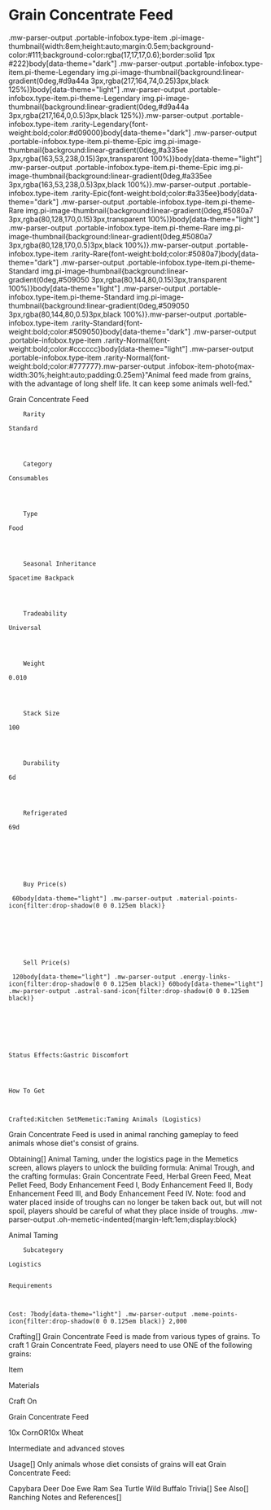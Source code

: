 # Grain Concentrate Feed

.mw-parser-output .portable-infobox.type-item .pi-image-thumbnail{width:8em;height:auto;margin:0.5em;background-color:#111;background-color:rgba(17,17,17,0.6);border:solid 1px #222}body[data-theme="dark"] .mw-parser-output .portable-infobox.type-item.pi-theme-Legendary img.pi-image-thumbnail{background:linear-gradient(0deg,#d9a44a 3px,rgba(217,164,74,0.25)3px,black 125%)}body[data-theme="light"] .mw-parser-output .portable-infobox.type-item.pi-theme-Legendary img.pi-image-thumbnail{background:linear-gradient(0deg,#d9a44a 3px,rgba(217,164,0,0.5)3px,black 125%)}.mw-parser-output .portable-infobox.type-item .rarity-Legendary{font-weight:bold;color:#d09000}body[data-theme="dark"] .mw-parser-output .portable-infobox.type-item.pi-theme-Epic img.pi-image-thumbnail{background:linear-gradient(0deg,#a335ee 3px,rgba(163,53,238,0.15)3px,transparent 100%)}body[data-theme="light"] .mw-parser-output .portable-infobox.type-item.pi-theme-Epic img.pi-image-thumbnail{background:linear-gradient(0deg,#a335ee 3px,rgba(163,53,238,0.5)3px,black 100%)}.mw-parser-output .portable-infobox.type-item .rarity-Epic{font-weight:bold;color:#a335ee}body[data-theme="dark"] .mw-parser-output .portable-infobox.type-item.pi-theme-Rare img.pi-image-thumbnail{background:linear-gradient(0deg,#5080a7 3px,rgba(80,128,170,0.15)3px,transparent 100%)}body[data-theme="light"] .mw-parser-output .portable-infobox.type-item.pi-theme-Rare img.pi-image-thumbnail{background:linear-gradient(0deg,#5080a7 3px,rgba(80,128,170,0.5)3px,black 100%)}.mw-parser-output .portable-infobox.type-item .rarity-Rare{font-weight:bold;color:#5080a7}body[data-theme="dark"] .mw-parser-output .portable-infobox.type-item.pi-theme-Standard img.pi-image-thumbnail{background:linear-gradient(0deg,#509050 3px,rgba(80,144,80,0.15)3px,transparent 100%)}body[data-theme="light"] .mw-parser-output .portable-infobox.type-item.pi-theme-Standard img.pi-image-thumbnail{background:linear-gradient(0deg,#509050 3px,rgba(80,144,80,0.5)3px,black 100%)}.mw-parser-output .portable-infobox.type-item .rarity-Standard{font-weight:bold;color:#509050}body[data-theme="dark"] .mw-parser-output .portable-infobox.type-item .rarity-Normal{font-weight:bold;color:#cccccc}body[data-theme="light"] .mw-parser-output .portable-infobox.type-item .rarity-Normal{font-weight:bold;color:#777777}.mw-parser-output .infobox-item-photo{max-width:30%;height:auto;padding:0.25em}"Animal feed made from grains, with the advantage of long shelf life. It can keep some animals well-fed."

Grain Concentrate Feed


	
		
		
	
	


	

	
		Rarity
	
	Standard



	
		Category
	
	Consumables



	
		Type
	
	Food



	
		Seasonal Inheritance
	
	Spacetime Backpack



	
		Tradeability
	
	Universal



	
		Weight
	
	0.010



	
		Stack Size
	
	100



	
		Durability
	
	6d



	
		Refrigerated
	
	69d




	

	
		Buy Price(s)
	
	 60body[data-theme="light"] .mw-parser-output .material-points-icon{filter:drop-shadow(0 0 0.125em black)}




	

	
		Sell Price(s)
	
	 120body[data-theme="light"] .mw-parser-output .energy-links-icon{filter:drop-shadow(0 0 0.125em black)} 60body[data-theme="light"] .mw-parser-output .astral-sand-icon{filter:drop-shadow(0 0 0.125em black)}




	

	
	Status Effects:Gastric Discomfort




	How To Get


	
	Crafted:Kitchen SetMemetic:Taming Animals (Logistics)





Grain Concentrate Feed is used in animal ranching gameplay to feed animals whose diet's consist of grains.

Obtaining[]
Animal Taming, under the logistics page in the Memetics screen, allows players to unlock the building formula: Animal Trough, and the crafting formulas: Grain Concentrate Feed, Herbal Green Feed, Meat Pellet Feed, Body Enhancement Feed I, Body Enhancement Feed II, Body Enhancement Feed III, and Body Enhancement Feed IV. 
Note: food and water placed inside of troughs can no longer be taken back out, but will not spoil, players should be careful of what they place inside of troughs.
.mw-parser-output .oh-memetic-indented{margin-left:1em;display:block}

Animal Taming


	
		
		
	
	



	
		Subcategory
	
	Logistics


	Requirements


	
	Cost: 7body[data-theme="light"] .mw-parser-output .meme-points-icon{filter:drop-shadow(0 0 0.125em black)} 2,000






Crafting[]
Grain Concentrate Feed is made from various types of grains. To craft 1 Grain Concentrate Feed, players need to use ONE of the following grains:



Item

Materials

Craft On




Grain Concentrate Feed

10x CornOR10x Wheat

Intermediate and advanced stoves


Usage[]
Only animals whose diet consists of grains will eat Grain Concentrate Feed:

Capybara
Deer
Doe
Ewe
Ram
Sea Turtle
Wild Buffalo
Trivia[]
See Also[]
Ranching
Notes and References[]
